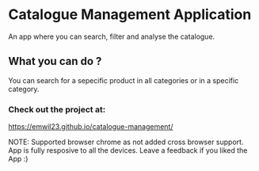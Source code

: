 # Catalogue Management Application

An app where you can search, filter and analyse the catalogue.

## What you can do ?

You can search for a sepecific product in all categories or in a specific category.

### Check out the project at: 

https://emwil23.github.io/catalogue-management/

NOTE:
Supported browser chrome as not added cross browser support.
App is fully resposive to all the devices.
Leave a feedback if you liked the App :)
